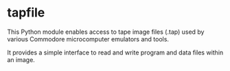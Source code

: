 # tapfile

This Python module enables access to tape image files (.tap) used by various Commodore microcomputer emulators and tools.

It provides a simple interface to read and write program and data files within an image.
